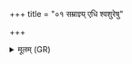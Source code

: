 +++
title = "०१ सम्राज्ञ्य् एधि श्वशुरेषु"

+++
<details><summary>मूलम् (GR)</summary>

सम्राज्ञ्य् एधि श्वशुरेषु  
सम्राज्ञ्य् उत श्वश्रुवाम् ।  
ननान्दुः सम्राज्ञ्य् एधि  
सम्राज्ञ्य् उत देवृषु ॥
</details>